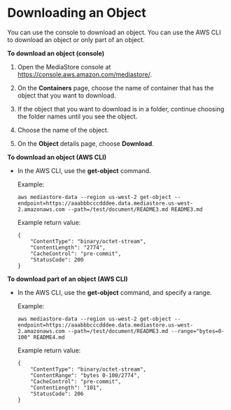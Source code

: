 # Downloading an Object<a name="objects-download"></a>

You can use the console to download an object\. You can use the AWS CLI to download an object or only part of an object\.

**To download an object \(console\)**

1. Open the MediaStore console at [https://console\.aws\.amazon\.com/mediastore/](https://console.aws.amazon.com/mediastore/)\.

1. On the **Containers** page, choose the name of container that has the object that you want to download\.

1. If the object that you want to download is in a folder, continue choosing the folder names until you see the object\.

1. Choose the name of the object\.

1. On the **Object** details page, choose **Download**\.

**To download an object \(AWS CLI\)**
+ In the AWS CLI, use the **get\-object** command\.

  Example:

  ```
  aws mediastore-data --region us-west-2 get-object --endpoint=https://aaabbbcccdddee.data.mediastore.us-west-2.amazonaws.com --path=/test/document/README3.md README3.md
  ```

  Example return value:

  ```
  {
      "ContentType": "binary/octet-stream",
      "ContentLength": "2774",
      "CacheControl": "pre-commit",
      "StatusCode": 200
  }
  ```

**To download part of an object \(AWS CLI\)**
+ In the AWS CLI, use the **get\-object** command, and specify a range\.

  Example:

  ```
  aws mediastore-data --region us-west-2 get-object --endpoint=https://aaabbbcccdddee.data.mediastore.us-west-2.amazonaws.com --path=/test/document/README3.md --range="bytes=0-100" README4.md
  ```

  Example return value:

  ```
  {
      "ContentType": "binary/octet-stream",
      "ContentRange": "bytes 0-100/2774",
      "CacheControl": "pre-commit",
      "ContentLength": "101",
      "StatusCode": 206
  }
  ```